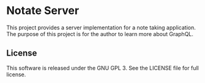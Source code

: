 # Notate Server
This project provides a server implementation for a note taking application. The purpose of this project is for the author to learn more about GraphQL.

## License
This software is released under the GNU GPL 3. See the LICENSE file for full license.

